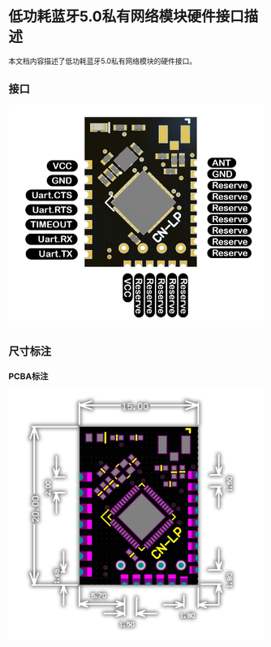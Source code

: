 # 低功耗蓝牙5.0私有网络模块硬件接口描述

本文档内容描述了低功耗蓝牙5.0私有网络模块的硬件接口。

## 接口

![](./CN-TM-LP-port.webp)

## 尺寸标注

### PCBA标注

![](./CN-TM-LP.webp)

